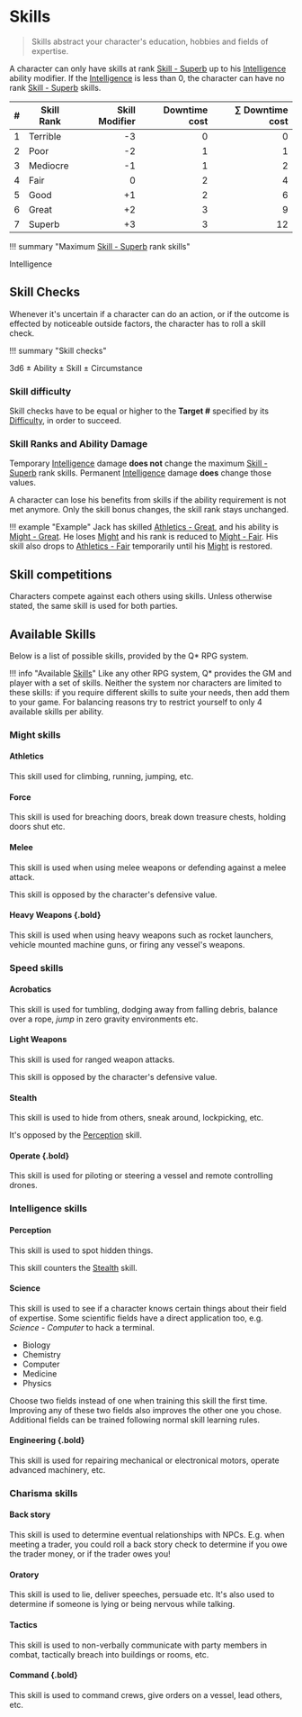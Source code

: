 # Skills

> Skills abstract your character's education, hobbies and fields of expertise.

A character can only have skills at rank [Skill -
Superb](/character/skills/#skills) up to his
[Intelligence](/character/#intelligence-in) ability modifier. If the
[Intelligence](/character/#intelligence-in) is less than 0, the character can
have no rank [Skill - Superb](/character/skills/#skills) skills.

|    # | Skill Rank | Skill Modifier | Downtime cost | ∑ Downtime cost |
|-----:|------------|---------------:|--------------:|----------------:|
|    1 | Terrible   |             -3 |             0 |               0 |
|    2 | Poor       |             -2 |             1 |               1 |
|    3 | Mediocre   |             -1 |             1 |               2 |
|    4 | Fair       |              0 |             2 |               4 |
|    5 | Good       |             +1 |             2 |               6 |
|    6 | Great      |             +2 |             3 |               9 |
|    7 | Superb     |             +3 |             3 |              12 |

!!! summary "Maximum [Skill - Superb](/character/skills/#skills) rank skills"
    <div class="formula formula-top formula-bottom">
        <span data-bracket-bottom="Ability Modifier">Intelligence</span>
    </div>

## Skill Checks

Whenever it's uncertain if a character can do an action, or if the outcome is
effected by noticeable outside factors, the character has to roll a skill check.

!!! summary "Skill checks"
    <div class="formula formula-top formula-bottom">
        <span data-bracket-bottom="Base">3d6</span> ±
        <span data-bracket-top="Ability Modifier">Ability</span> ±
        <span data-bracket-bottom="Skill Modifier">Skill</span> ±
        <span data-bracket-top="Perks / Flaws / Race">Circumstance</span>
    </div>

</blockquote>

### Skill difficulty

Skill checks have to be equal or higher to the **Target #** specified by its
[Difficulty](/crisis#difficulty), in order to succeed.

### Skill Ranks and Ability Damage

Temporary [Intelligence](/character/#intelligence-in) damage **does not** change
the maximum [Skill - Superb](/character/skills/#skills) rank skills. Permanent
[Intelligence](/character/#intelligence-in) damage **does** change those values.

A character can lose his benefits from skills if the ability requirement is not
met anymore. Only the skill bonus changes, the skill rank stays unchanged.


!!! example "Example"
    Jack has skilled [Athletics - Great](/character/skills/#skills), and his
    ability is [Might - Great](/character/#might-mi). He loses
    [Might](/character#might-mi) and his rank is reduced to [Might -
    Fair](/character/#might-mi). His skill also drops to [Athletics -
    Fair](/character/skills/#skills) temporarily until his
    [Might](/character#might-mi) is restored.

## Skill competitions

Characters compete against each others using skills. Unless otherwise stated,
the same skill is used for both parties.

## Available Skills

Below is a list of possible skills, provided by the Q* RPG system.

!!! info "Available [Skills](#skills)"
    Like any other RPG system, Q* provides the GM and player with a set of
    skills. Neither the system nor characters are limited to these skills: if
    you require different skills to suite your needs, then add them to your
    game. For balancing reasons try to restrict yourself to only 4 available
    skills per ability.

<div class="left" markdown="1">

### Might skills

#### Athletics

This skill used for climbing, running, jumping, etc.

#### Force

This skill is used for breaching doors, break down treasure chests, holding
doors shut etc.

#### Melee

This skill is used when using melee weapons or defending against a melee attack.

This skill is opposed by the character's defensive value.

#### Heavy Weapons {.bold}

This skill is used when using heavy weapons such as rocket launchers, vehicle
mounted machine guns, or firing any vessel's weapons.

</div>
<div class="right" markdown="1">

### Speed skills

#### Acrobatics

This skill is used for tumbling, dodging away from falling debris, balance over
a rope, *jump* in zero gravity environments etc.

#### Light Weapons

This skill is used for ranged weapon attacks.

This skill is opposed by the character's defensive value.

#### Stealth

This skill is used to hide from others, sneak around, lockpicking, etc.

It's opposed by the [Perception](#perception) skill.

#### Operate {.bold}

This skill is used for piloting or steering a vessel and remote controlling
drones.

</div>
<div class="left" markdown="1">

### Intelligence skills

#### Perception

This skill is used to spot hidden things.

This skill counters the [Stealth](#stealth) skill.

#### Science

This skill is used to see if a character knows certain things about their field
of expertise. Some scientific fields have a direct application too, e.g.
*Science - Computer* to hack a terminal.

* Biology
* Chemistry
* Computer
* Medicine
* Physics

Choose two fields instead of one when training this skill the first time.
Improving any of these two fields also improves the other one you chose.
Additional fields can be trained following normal skill learning rules.

#### Engineering {.bold}

This skill is used for repairing mechanical or electronical motors, operate
advanced machinery, etc.

</div>
<div class="right" markdown="1">

### Charisma skills

#### Back story

This skill is used to determine eventual relationships with NPCs. E.g. when
meeting a trader, you could roll a back story check to determine if you owe the
trader money, or if the trader owes you!

#### Oratory

This skill is used to lie, deliver speeches, persuade etc. It's also used to
determine if someone is lying or being nervous while talking.

#### Tactics

This skill is used to non-verbally communicate with party members in combat,
tactically breach into buildings or rooms, etc.

#### Command {.bold}

This skill is used to command crews, give orders on a vessel, lead others, etc.

</div>
<div class="clearfix"></div>
